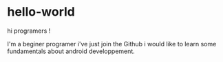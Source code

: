 # hello-world

hi programers !

I'm a beginer programer i've just join the Github i would like to learn some fundamentals about android developpement.
